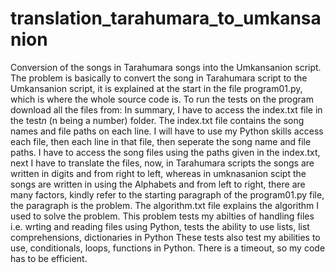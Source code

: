 # translation_tarahumara_to_umkansanion
Conversion of the songs in Tarahumara songs into the Umkansanion script. 
The problem is basically to convert the song in Tarahumara script to the Umkansanion script, it is explained at the start in the file program01.py, which is where the whole source code is. To run the tests on the program download all the files from: 
In summary, I have to access the index.txt file in the test*n* (n being a number) folder. The index.txt file contains the song names and file paths on each line. I will have to use my Python skills access each file, then each line in that file, then seperate the song name and file paths. 
I have to access the song files using the paths given in the index.txt, next I have to translate the files, now, in Tarahumara scripts the songs are written in digits and from right to left, whereas in umknasanion scipt the songs are written in using the Alphabets and from left to right, there are many factors, kindly refer to the starting paragraph of the program01.py file, the paragraph is the problem. The algorithm.txt file explains the algorithm I used to solve the problem. 
This problem tests my abilties of handling files i.e. wrting and reading files using Python, tests the ability to use lists, list comprehensions, dictionaries in Python 
These tests also test my abilities to use, conditionals, loops, functions in Python.
There is a timeout, so my code has to be efficient. 


